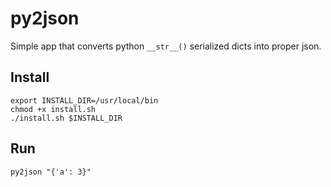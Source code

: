 # py2json

Simple app that converts python ``__str__()`` serialized dicts into proper json.

## Install
```shell
export INSTALL_DIR=/usr/local/bin
chmod +x install.sh
./install.sh $INSTALL_DIR
```

## Run
```shell
py2json "{'a': 3}"
```
